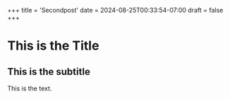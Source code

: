 +++
title = 'Secondpost'
date = 2024-08-25T00:33:54-07:00
draft = false
+++

# This is the Title

## This is the subtitle

This is the text. 